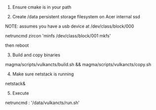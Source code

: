 1. Ensure cmake is in your path

2. Create /data persistent storage filesystem on Acer internal ssd

NOTE: assumes you have a usb device at /dev/class/block/000

netruncmd zircon 'minfs /dev/class/block/001 mkfs'

then reboot

3. Build and copy binaries

magma/scripts/vulkancts/build.sh && magma/scripts/vulkancts/copy.sh

4. Make sure netstack is running

netstack&

5. Execute

netruncmd : '/data/vulkancts/run.sh'
